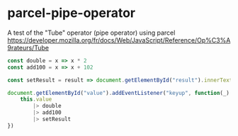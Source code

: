 # parcel-pipe-operator

A test of the "Tube" operator (pipe operator) using parcel
https://developer.mozilla.org/fr/docs/Web/JavaScript/Reference/Op%C3%A9rateurs/Tube

```js
const double = x => x * 2
const add100 = x => x + 102

const setResult = result => document.getElementById("result").innerText = result

document.getElementById("value").addEventListener("keyup", function(_) {
    this.value 
        |> double 
        |> add100 
        |> setResult
})

```
